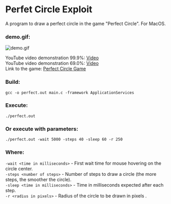 # Perfet Circle Exploit

A program to draw a perfect circle in the game "Perfect Circle". For MacOS.<br/>

### demo.gif:
![demo.gif](https://github.com/michael-bill/perfect-circle/blob/main/demo.gif)

YouTube video demonstration 99.9%: [Video](https://youtu.be/yiQiI4sCMZU?si=Xd2v83n2IgLJrpIG)<br/>
YouTube video demonstration 69.0%: [Video](https://youtu.be/bH9NAR9-NVw?si=Su4zI6iFFrMDMHnI)<br/>
Link to the game: [Perfect Circle Game](https://neal.fun/perfect-circle/)

### Build:
```
gcc -o perfect.out main.c -framework ApplicationServices
```

### Execute:
```
./perfect.out
```
### Or execute with parameters:
```
./perfect.out -wait 5000 -steps 40 -sleep 60 -r 250
```
### Where:
``-wait <time in milliseconds>`` - First wait time for mouse hovering on the circle center.<br/>
``-steps <number of steps>`` - Number of steps to draw a circle (the more steps, the smoother the circle).<br/>
``-sleep <time in milliseconds>`` - Time in milliseconds expected after each step.<br/>
``-r <radius in pixels>`` - Radius of the circle to be drawn in pixels .<br/>
